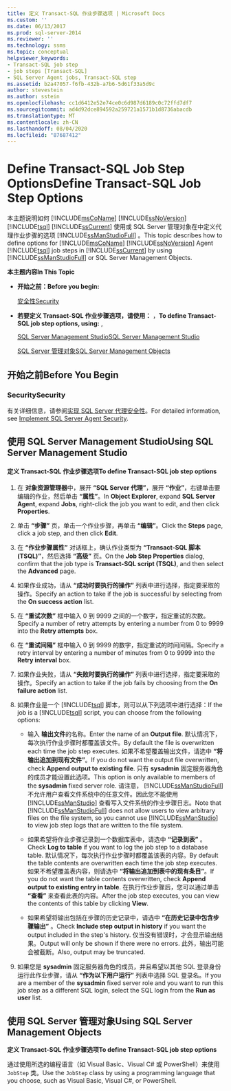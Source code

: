 ```yaml
---
title: 定义 Transact-SQL 作业步骤选项 | Microsoft Docs
ms.custom: ''
ms.date: 06/13/2017
ms.prod: sql-server-2014
ms.reviewer: ''
ms.technology: ssms
ms.topic: conceptual
helpviewer_keywords:
- Transact-SQL job step
- job steps [Transact-SQL]
- SQL Server Agent jobs, Transact-SQL step
ms.assetid: b2a47057-f6fb-432b-a7b6-5d61f33a5d9c
author: stevestein
ms.author: sstein
ms.openlocfilehash: cc1d6412e52e74ce0c6d987d6189c0c72ffd7df7
ms.sourcegitcommit: ad4d92dce894592a259721a1571b1d8736abacdb
ms.translationtype: MT
ms.contentlocale: zh-CN
ms.lasthandoff: 08/04/2020
ms.locfileid: "87687412"
---
```

# <a name="define-transact-sql-job-step-options"></a><span data-ttu-id="0ba35-102">Define Transact-SQL Job Step Options</span><span class="sxs-lookup"><span data-stu-id="0ba35-102">Define Transact-SQL Job Step Options</span></span>
  <span data-ttu-id="0ba35-103">本主题说明如何 [!INCLUDE[msCoName](../../includes/msconame-md.md)] [!INCLUDE[ssNoVersion](../../includes/ssnoversion-md.md)] [!INCLUDE[tsql](../../includes/tsql-md.md)] [!INCLUDE[ssCurrent](../../includes/sscurrent-md.md)] 使用或 SQL Server 管理对象在中定义代理作业步骤的选项 [!INCLUDE[ssManStudioFull](../../includes/ssmanstudiofull-md.md)] 。</span><span class="sxs-lookup"><span data-stu-id="0ba35-103">This topic describes how to define options for [!INCLUDE[msCoName](../../includes/msconame-md.md)] [!INCLUDE[ssNoVersion](../../includes/ssnoversion-md.md)] Agent [!INCLUDE[tsql](../../includes/tsql-md.md)] job steps in [!INCLUDE[ssCurrent](../../includes/sscurrent-md.md)] by using [!INCLUDE[ssManStudioFull](../../includes/ssmanstudiofull-md.md)] or SQL Server Management Objects.</span></span>  
  
 <span data-ttu-id="0ba35-104">**本主题内容**</span><span class="sxs-lookup"><span data-stu-id="0ba35-104">**In This Topic**</span></span>  
  
-   <span data-ttu-id="0ba35-105">**开始之前：**</span><span class="sxs-lookup"><span data-stu-id="0ba35-105">**Before you begin:**</span></span>  
  
     [<span data-ttu-id="0ba35-106">安全性</span><span class="sxs-lookup"><span data-stu-id="0ba35-106">Security</span></span>](#Security)  
  
-   <span data-ttu-id="0ba35-107">**若要定义 Transact-SQL 作业步骤选项，请使用：** ，</span><span class="sxs-lookup"><span data-stu-id="0ba35-107">**To define Transact-SQL job step options, using:** ,</span></span>  
  
     [<span data-ttu-id="0ba35-108">SQL Server Management Studio</span><span class="sxs-lookup"><span data-stu-id="0ba35-108">SQL Server Management Studio</span></span>](#SSMS)  
  
     [<span data-ttu-id="0ba35-109">SQL Server 管理对象</span><span class="sxs-lookup"><span data-stu-id="0ba35-109">SQL Server Management Objects</span></span>](#SMO)  
  
##  <a name="before-you-begin"></a><a name="BeforeYouBegin"></a> <span data-ttu-id="0ba35-110">开始之前</span><span class="sxs-lookup"><span data-stu-id="0ba35-110">Before You Begin</span></span>  
  
###  <a name="security"></a><a name="Security"></a> <span data-ttu-id="0ba35-111">Security</span><span class="sxs-lookup"><span data-stu-id="0ba35-111">Security</span></span>  
 <span data-ttu-id="0ba35-112">有关详细信息，请参阅[实现 SQL Server 代理安全性](implement-sql-server-agent-security.md)。</span><span class="sxs-lookup"><span data-stu-id="0ba35-112">For detailed information, see [Implement SQL Server Agent Security](implement-sql-server-agent-security.md).</span></span>  
  
##  <a name="using-sql-server-management-studio"></a><a name="SSMS"></a> <span data-ttu-id="0ba35-113">使用 SQL Server Management Studio</span><span class="sxs-lookup"><span data-stu-id="0ba35-113">Using SQL Server Management Studio</span></span>  
  
#### <a name="to-define-transact-sql-job-step-options"></a><span data-ttu-id="0ba35-114">定义 Transact-SQL 作业步骤选项</span><span class="sxs-lookup"><span data-stu-id="0ba35-114">To define Transact-SQL job step options</span></span>  
  
1.  <span data-ttu-id="0ba35-115">在 **对象资源管理器**中，展开 **“SQL Server 代理”**，展开 **“作业”**，右键单击要编辑的作业，然后单击 **“属性”**。</span><span class="sxs-lookup"><span data-stu-id="0ba35-115">In **Object Explorer**, expand **SQL Server Agent**, expand **Jobs**, right-click the job you want to edit, and then click **Properties**.</span></span>  
  
2.  <span data-ttu-id="0ba35-116">单击 **“步骤”** 页，单击一个作业步骤，再单击 **“编辑”**。</span><span class="sxs-lookup"><span data-stu-id="0ba35-116">Click the **Steps** page, click a job step, and then click **Edit**.</span></span>  
  
3.  <span data-ttu-id="0ba35-117">在 **“作业步骤属性”** 对话框上，确认作业类型为 **“Transact-SQL 脚本(TSQL)”**，然后选择 **“高级”** 页。</span><span class="sxs-lookup"><span data-stu-id="0ba35-117">On the **Job Step Properties** dialog, confirm that the job type is **Transact-SQL script (TSQL)**, and then select the **Advanced** page.</span></span>  
  
4.  <span data-ttu-id="0ba35-118">如果作业成功，请从 **“成功时要执行的操作”** 列表中进行选择，指定要采取的操作。</span><span class="sxs-lookup"><span data-stu-id="0ba35-118">Specify an action to take if the job is successful by selecting from the **On success action** list.</span></span>  
  
5.  <span data-ttu-id="0ba35-119">在 **“重试次数”** 框中输入 0 到 9999 之间的一个数字，指定重试的次数。</span><span class="sxs-lookup"><span data-stu-id="0ba35-119">Specify a number of retry attempts by entering a number from 0 to 9999 into the **Retry attempts** box.</span></span>  
  
6.  <span data-ttu-id="0ba35-120">在 **“重试间隔”** 框中输入 0 到 9999 的数字，指定重试的时间间隔。</span><span class="sxs-lookup"><span data-stu-id="0ba35-120">Specify a retry interval by entering a number of minutes from 0 to 9999 into the **Retry interval** box.</span></span>  
  
7.  <span data-ttu-id="0ba35-121">如果作业失败，请从 **“失败时要执行的操作”** 列表中进行选择，指定要采取的操作。</span><span class="sxs-lookup"><span data-stu-id="0ba35-121">Specify an action to take if the job fails by choosing from the **On failure action** list.</span></span>  
  
8.  <span data-ttu-id="0ba35-122">如果作业是一个 [!INCLUDE[tsql](../../includes/tsql-md.md)] 脚本，则可以从下列选项中进行选择：</span><span class="sxs-lookup"><span data-stu-id="0ba35-122">If the job is a [!INCLUDE[tsql](../../includes/tsql-md.md)] script, you can choose from the following options:</span></span>  
  
    -   <span data-ttu-id="0ba35-123">输入 **输出文件**的名称。</span><span class="sxs-lookup"><span data-stu-id="0ba35-123">Enter the name of an **Output file**.</span></span> <span data-ttu-id="0ba35-124">默认情况下，每次执行作业步骤时都覆盖该文件。</span><span class="sxs-lookup"><span data-stu-id="0ba35-124">By default the file is overwritten each time the job step executes.</span></span> <span data-ttu-id="0ba35-125">如果不希望覆盖输出文件，请选中 **“将输出追加到现有文件”**。</span><span class="sxs-lookup"><span data-stu-id="0ba35-125">If you do not want the output file overwritten, check **Append output to existing file**.</span></span> <span data-ttu-id="0ba35-126">只有 **sysadmin** 固定服务器角色的成员才能设置此选项。</span><span class="sxs-lookup"><span data-stu-id="0ba35-126">This option is only available to members of the **sysadmin** fixed server role.</span></span> <span data-ttu-id="0ba35-127">请注意， [!INCLUDE[ssManStudioFull](../../includes/ssmanstudiofull-md.md)] 不允许用户查看文件系统中的任意文件。因此您不能使用 [!INCLUDE[ssManStudio](../../includes/ssmanstudio-md.md)] 查看写入文件系统的作业步骤日志。</span><span class="sxs-lookup"><span data-stu-id="0ba35-127">Note that [!INCLUDE[ssManStudioFull](../../includes/ssmanstudiofull-md.md)] does not allow users to view arbitrary files on the file system, so you cannot use [!INCLUDE[ssManStudio](../../includes/ssmanstudio-md.md)] to view job step logs that are written to the file system.</span></span>  
  
    -   <span data-ttu-id="0ba35-128">如果希望将作业步骤记录到一个数据库表中，请选中 **“记录到表”** 。</span><span class="sxs-lookup"><span data-stu-id="0ba35-128">Check **Log to table** if you want to log the job step to a database table.</span></span> <span data-ttu-id="0ba35-129">默认情况下，每次执行作业步骤时都覆盖该表的内容。</span><span class="sxs-lookup"><span data-stu-id="0ba35-129">By default the table contents are overwritten each time the job step executes.</span></span> <span data-ttu-id="0ba35-130">如果不希望覆盖表内容，则请选中 **“将输出追加到表中的现有条目”**。</span><span class="sxs-lookup"><span data-stu-id="0ba35-130">If you do not want the table contents overwritten, check **Append output to existing entry in table**.</span></span> <span data-ttu-id="0ba35-131">在执行作业步骤后，您可以通过单击 **“查看”** 来查看此表的内容。</span><span class="sxs-lookup"><span data-stu-id="0ba35-131">After the job step executes, you can view the contents of this table by clicking **View**.</span></span>  
  
    -   <span data-ttu-id="0ba35-132">如果希望将输出包括在步骤的历史记录中，请选中 **“在历史记录中包含步骤输出”** 。</span><span class="sxs-lookup"><span data-stu-id="0ba35-132">Check **Include step output in history** if you want the output included in the step's history.</span></span> <span data-ttu-id="0ba35-133">仅当没有错误时，才会显示输出结果。</span><span class="sxs-lookup"><span data-stu-id="0ba35-133">Output will only be shown if there were no errors.</span></span> <span data-ttu-id="0ba35-134">此外，输出可能会被截断。</span><span class="sxs-lookup"><span data-stu-id="0ba35-134">Also, output may be truncated.</span></span>  
  
9. <span data-ttu-id="0ba35-135">如果您是 **sysadmin** 固定服务器角色的成员，并且希望以其他 SQL 登录身份运行此作业步骤，请从 **“作为以下用户运行”** 列表中选择 SQL 登录名。</span><span class="sxs-lookup"><span data-stu-id="0ba35-135">If you are a member of the **sysadmin** fixed server role and you want to run this job step as a different SQL login, select the SQL login from the **Run as user** list.</span></span>  
  
##  <a name="using-sql-server-management-objects"></a><a name="SMO"></a><span data-ttu-id="0ba35-136">使用 SQL Server 管理对象</span><span class="sxs-lookup"><span data-stu-id="0ba35-136">Using SQL Server Management Objects</span></span>  
 <span data-ttu-id="0ba35-137">**定义 Transact-SQL 作业步骤选项**</span><span class="sxs-lookup"><span data-stu-id="0ba35-137">**To define Transact-SQL job step options**</span></span>  
  
 <span data-ttu-id="0ba35-138">通过使用所选的编程语言（如 Visual Basic、Visual C# 或 PowerShell）来使用 `JobStep` 类。</span><span class="sxs-lookup"><span data-stu-id="0ba35-138">Use the `JobStep` class by using a programming language that you choose, such as Visual Basic, Visual C#, or PowerShell.</span></span>  
  
  
